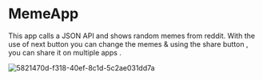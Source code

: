 # MemeApp
This app calls a JSON API and shows random memes from reddit.
With the use of next button you can change the memes & using the share button , you can share it on multiple apps . 

![5821470d-f318-40ef-8c1d-5c2ae031dd7a](https://user-images.githubusercontent.com/81950754/162406703-c81473f8-c441-4249-a2e3-ab164fc7f821.jpg)
